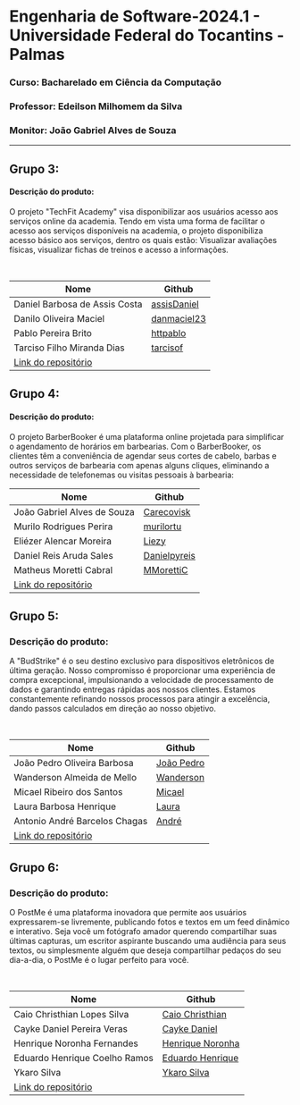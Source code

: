# Engenharia de Software-2024.1 - Universidade Federal do Tocantins - Palmas
### Curso: Bacharelado em Ciência da Computação
### Professor: Edeilson Milhomem da Silva
### Monitor: João Gabriel Alves de Souza

---

## Grupo 3:

#### Descrição do produto:
O projeto "TechFit Academy" visa disponibilizar aos usuários acesso aos serviços online da academia. Tendo em vista uma forma de facilitar o acesso aos serviços disponíveis na academia, o projeto disponibiliza acesso básico aos serviços, dentro os quais estão: Visualizar avaliações físicas, visualizar fichas de treinos e acesso a informações.

<br>

| Nome                                                                                | Github                                        |
|-------------------------------------------------------------------------------------|-----------------------------------------------|
| Daniel Barbosa de Assis Costa                                                       | [assisDaniel](https://github.com/assisDaniel) |
| Danilo Oliveira Maciel                                                              | [danmaciel23](https://github.com/danmaciel23) |
| Pablo Pereira Brito                                                                 | [httpablo](https://github.com/httpablo)       |
| Tarciso Filho Miranda Dias                                                          | [tarcisof](https://github.com/tarcisof)       |
| [Link do repositório](https://github.com/assisDaniel/ES-2024_1-TechFit-Academy.git) |                                               |

## Grupo 4:

#### Descrição do produto:
O projeto BarberBooker é uma plataforma online projetada para simplificar o agendamento de horários em barbearias. Com o BarberBooker, os clientes têm a conveniência de agendar seus cortes de cabelo, barbas e outros serviços de barbearia com apenas alguns cliques, eliminando a necessidade de telefonemas ou visitas pessoais à barbearia:
<br>

| Nome                                                                                | Github                                        |
|-------------------------------------------------------------------------------------|-----------------------------------------------|
| João Gabriel Alves de Souza                                                    | [Carecovisk](https://github.com/Carecovisk) |
| Murilo Rodrigues Perira                                                              | [murilortu](https://github.com/murilortu) |
| Eliézer Alencar Moreira                                                                | [Liezy](https://github.com/Liezy)       |
| Daniel Reis Aruda Sales                                                          | [Danielpyreis](https://github.com/Danielpyreis)       |
| Matheus Moretti Cabral                                                          | [MMorettiC](https://github.com/MMorettiC)       |
| [Link do repositório](https://github.com/murilortu/BarberBooker.git) |                                               |


## Grupo 5:

### Descrição do produto:
A "BudStrike" é o seu destino exclusivo para dispositivos eletrônicos de última geração. Nosso compromisso é proporcionar uma experiência de compra excepcional, impulsionando a velocidade de processamento de dados e garantindo entregas rápidas aos nossos clientes. Estamos constantemente refinando nossos processos para atingir a excelência, dando passos calculados em direção ao nosso objetivo.

<br>

|Nome|Github|
|---|---|
|João Pedro Oliveira Barbosa|[João Pedro](https://github.com/Iohanan-Cephas)|
|Wanderson Almeida de Mello|[Wanderson](https://github.com/sadMello)|
|Micael Ribeiro dos Santos|[Micael](https://github.com/messiribeiro)|
|Laura Barbosa Henrique|[Laura](https://github.com/tinywin)|
|Antonio André Barcelos Chagas|[André](https://github.com//andrebarceloschagas)|
[Link do repositório](https://github.com/Iohanan-Cephas/bud-strike-eng-soft-2024-1)|


## Grupo 6:

### Descrição do produto:
O PostMe é uma plataforma inovadora que permite aos usuários expressarem-se livremente, publicando fotos e textos em um feed dinâmico e interativo. Seja você um fotógrafo amador querendo compartilhar suas últimas capturas, um escritor aspirante buscando uma audiência para seus textos, ou simplesmente alguém que deseja compartilhar pedaços do seu dia-a-dia, o PostMe é o lugar perfeito para você.

<br>

|Nome|Github|
|---|---|
|Caio Christhian Lopes Silva|[Caio Christhian](https://github.com/CaioChristhian)|
|Cayke Daniel Pereira Veras|[Cayke Daniel](https://github.com/cayke1)|
|Henrique Noronha Fernandes|[Henrique Noronha](https://github.com/henrique-noronha)|
|Eduardo Henrique Coelho Ramos|[Eduardo Henrique](https://github.com/KiwiProgamador)|
|Ykaro Silva|[Ykaro Silva](https://github.com/ykarosilva)|
[Link do repositório](https://github.com/CaioChristhian/ES-2024_1-PostMe)|
